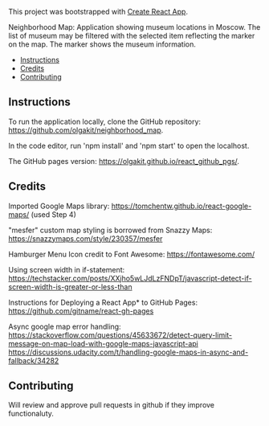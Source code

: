 This project was bootstrapped with [Create React App](https://github.com/facebook/create-react-app).

Neighborhood Map: Application showing museum locations in Moscow. The list of museum may be filtered with the selected item reflecting the marker on the map. The marker shows the museum information. 


* [Instructions](#instructions)
* [Credits](#credits)
* [Contributing](#contributing)

## Instructions ##

To run the application locally, clone the GitHub repository: https://github.com/olgakit/neighborhood_map.

In the code editor, run 'npm install' and 'npm start' to open the localhost.

The GitHub pages version: https://olgakit.github.io/react_github_pgs/.

## Credits ##

Imported Google Maps library: https://tomchentw.github.io/react-google-maps/ (used Step 4)

"mesfer" custom map styling is borrowed from Snazzy Maps: https://snazzymaps.com/style/230357/mesfer

Hamburger Menu Icon credit to Font Awesome: https://fontawesome.com/

Using screen width in if-statement: 
https://techstacker.com/posts/XXjho5wLJdLzFNDpT/javascript-detect-if-screen-width-is-greater-or-less-than

Instructions for Deploying a React App* to GitHub Pages: https://github.com/gitname/react-gh-pages

Async google map error handling:
https://stackoverflow.com/questions/45633672/detect-query-limit-message-on-map-load-with-google-maps-javascript-api
https://discussions.udacity.com/t/handling-google-maps-in-async-and-fallback/34282

## Contributing ##

Will review and approve pull requests in github if they improve functionaluty. 
